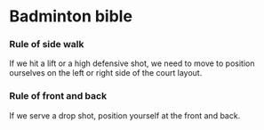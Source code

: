 # Badminton bible

### Rule of side walk
If we hit a lift or a high defensive shot, we need to move to position ourselves on the left or right side of the court layout.


### Rule of front and back
If we serve a drop shot, position yourself at the front and back.

